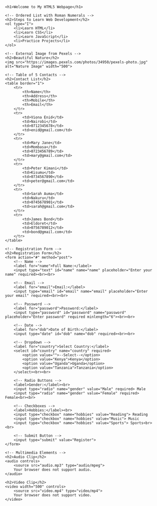 <!DOCTYPE html>
<html lang="en">
<head>
    <meta charset="UTF-8">
    <meta name="viewport" content="width=device-width, initial-scale=1.0">
    <title>HTML5 Multimedia Webpage</title>
</head>
<body>

    <h1>Welcome to My HTML5 Webpage</h1>

    <!-- Ordered List with Roman Numerals -->
    <h2>Steps to Learn Web Development</h2>
    <ol type="I">
        <li>Learn HTML</li>
        <li>Learn CSS</li>
        <li>Learn JavaScript</li>
        <li>Practice Projects</li>
    </ol>

    <!-- External Image from Pexels -->
    <h2>Beautiful Nature</h2>
    <img src="https://images.pexels.com/photos/34950/pexels-photo.jpg" alt="Nature Image" width="500">

    <!-- Table of 5 Contacts -->
    <h2>Contact List</h2>
    <table border="1">
        <tr>
            <th>Name</th>
            <th>Address</th>
            <th>Mobile</th>
            <th>Email</th>
        </tr>
        <tr>
            <td>Viona Enid</td>
            <td>Nairobi</td>
            <td>0712345678</td>
            <td>enid@gmail.com</td>
        </tr>
        <tr>
            <td>Mary Jane</td>
            <td>Mombasa</td>
            <td>0723456789</td>
            <td>mary@gmail.com</td>
        </tr>
        <tr>
            <td>Peter Kimani</td>
            <td>Kisumu</td>
            <td>0734567890</td>
            <td>peter@gmail.com</td>
        </tr>
        <tr>
            <td>Sarah Auma</td>
            <td>Nakuru</td>
            <td>0745678901</td>
            <td>sarah@gmail.com</td>
        </tr>
        <tr>
            <td>James Bond</td>
            <td>Eldoret</td>
            <td>0756789012</td>
            <td>bond@gmail.com</td>
        </tr>
    </table>

    <!-- Registration Form -->
    <h2>Registration Form</h2>
    <form action="#" method="post">
        <!-- Name -->
        <label for="name">Full Name:</label>
        <input type="text" id="name" name="name" placeholder="Enter your name" required><br><br>

        <!-- Email -->
        <label for="email">Email:</label>
        <input type="email" id="email" name="email" placeholder="Enter your email" required><br><br>

        <!-- Password -->
        <label for="password">Password:</label>
        <input type="password" id="password" name="password" placeholder="Enter password" required minlength="6"><br><br>

        <!-- Date -->
        <label for="dob">Date of Birth:</label>
        <input type="date" id="dob" name="dob" required><br><br>

        <!-- Dropdown -->
        <label for="country">Select Country:</label>
        <select id="country" name="country" required>
            <option value="">--Select--</option>
            <option value="Kenya">Kenya</option>
            <option value="Uganda">Uganda</option>
            <option value="Tanzania">Tanzania</option>
        </select><br><br>

        <!-- Radio Buttons -->
        <label>Gender:</label><br>
        <input type="radio" name="gender" value="Male" required> Male
        <input type="radio" name="gender" value="Female" required> Female<br><br>

        <!-- Checkboxes -->
        <label>Hobbies:</label><br>
        <input type="checkbox" name="hobbies" value="Reading"> Reading
        <input type="checkbox" name="hobbies" value="Music"> Music
        <input type="checkbox" name="hobbies" value="Sports"> Sports<br><br>

        <!-- Submit Button -->
        <input type="submit" value="Register">
    </form>

    <!-- Multimedia Elements -->
    <h2>Audio Clip</h2>
    <audio controls>
        <source src="audio.mp3" type="audio/mpeg">
        Your browser does not support audio.
    </audio>

    <h2>Video Clip</h2>
    <video width="500" controls>
        <source src="video.mp4" type="video/mp4">
        Your browser does not support video.
    </video>

</body>
</html>
